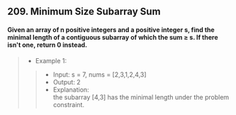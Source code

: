 ## 209. Minimum Size Subarray Sum
#### Given an array of n positive integers and a positive integer s, find the minimal length of a contiguous subarray of which the sum ≥ s. If there isn't one, return 0 instead.  
  
>* Example 1:  
>>* Input: s = 7, nums = [2,3,1,2,4,3]  
>>* Output: 2  
>>* Explanation:<br>the subarray [4,3] has the minimal length under the problem constraint.  
